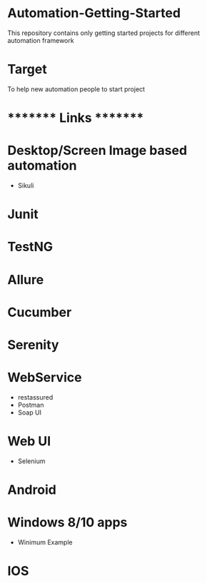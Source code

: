 # Automation-Getting-Started
This repository contains only getting started projects for different automation framework

# Target 
To help new automation people to start project 

# ******* Links ******* 

# Desktop/Screen Image based automation 
- Sikuli

#  

# Junit

# TestNG

# Allure

# Cucumber

# Serenity


# 
# WebService 
- restassured
- Postman
- Soap UI

# Web UI
- Selenium

# Android

# Windows 8/10 apps
 - Winimum Example 
# IOS
